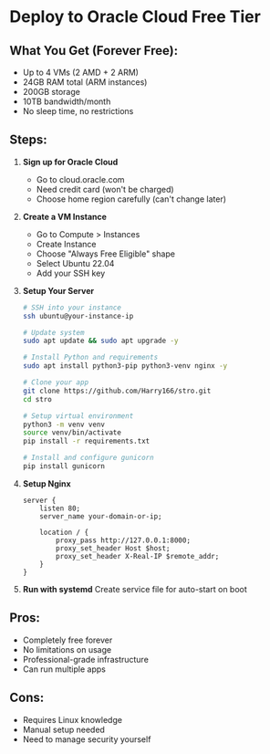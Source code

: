 # Deploy to Oracle Cloud Free Tier

## What You Get (Forever Free):
- Up to 4 VMs (2 AMD + 2 ARM)
- 24GB RAM total (ARM instances)
- 200GB storage
- 10TB bandwidth/month
- No sleep time, no restrictions

## Steps:

1. **Sign up for Oracle Cloud**
   - Go to cloud.oracle.com
   - Need credit card (won't be charged)
   - Choose home region carefully (can't change later)

2. **Create a VM Instance**
   - Go to Compute > Instances
   - Create Instance
   - Choose "Always Free Eligible" shape
   - Select Ubuntu 22.04
   - Add your SSH key

3. **Setup Your Server**
   ```bash
   # SSH into your instance
   ssh ubuntu@your-instance-ip
   
   # Update system
   sudo apt update && sudo apt upgrade -y
   
   # Install Python and requirements
   sudo apt install python3-pip python3-venv nginx -y
   
   # Clone your app
   git clone https://github.com/Harry166/stro.git
   cd stro
   
   # Setup virtual environment
   python3 -m venv venv
   source venv/bin/activate
   pip install -r requirements.txt
   
   # Install and configure gunicorn
   pip install gunicorn
   ```

4. **Setup Nginx**
   ```nginx
   server {
       listen 80;
       server_name your-domain-or-ip;
       
       location / {
           proxy_pass http://127.0.0.1:8000;
           proxy_set_header Host $host;
           proxy_set_header X-Real-IP $remote_addr;
       }
   }
   ```

5. **Run with systemd**
   Create service file for auto-start on boot

## Pros:
- Completely free forever
- No limitations on usage
- Professional-grade infrastructure
- Can run multiple apps

## Cons:
- Requires Linux knowledge
- Manual setup needed
- Need to manage security yourself
